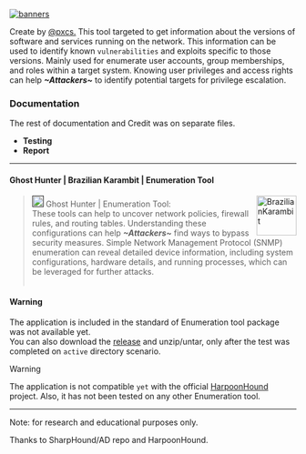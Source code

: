 [![banners](https://github.com/pxcs/BrazilianKarambit/assets/151133481/e23e52bd-60fe-4ca6-9797-ca56cad4a118)](https://github.com/pxcs/BrazilianKarambit/)

Create by [@pxcs.](https://github.com/pxcs/) This tool targeted to get information about the versions of software and services running on the network. This information can be used to identify known ```vulnerabilities``` and exploits specific to those versions. Mainly used for enumerate user accounts, group memberships, and roles within a target system. Knowing user privileges and access rights can help ***~Attackers~*** to identify potential targets for privilege escalation.

### Documentation

The rest of documentation and Credit was on separate files.<br>

- **Testing**<br>
- **Report**<br>
<hr>

#### Ghost Hunter | Brazilian Karambit | Enumeration Tool

<a href="https://github.com/pxcs/BrazilianKarambit/"><img src="https://static.wikia.nocookie.net/infestationnewz_gamepedia_en/images/e/e4/Karambit.png/revision/latest?cb=20200124170225" align="right" width="70" alt="BrazilianKarambit"></a>

> [<img src="https://static.wikia.nocookie.net/infestationnewz_gamepedia_en/images/e/e4/Karambit.png/revision/latest?cb=20200124170225" width="20">]() Ghost Hunter | Enumeration Tool: <br>
These tools can help to uncover network policies, firewall rules, and routing tables. Understanding these configurations can help ***~Attackers~*** find ways to bypass security measures. Simple Network Management Protocol (SNMP) enumeration can reveal detailed device information, including system configurations, hardware details, and running processes, which can be leveraged for further attacks.<br><br>
#### Warning

The application is included in the standard of Enumeration tool package was not available yet.
<br />
You can also download the [release](https://github.com/pxcs/BrazilianKarambit/releases/latest) and unzip/untar, only after the test was completed on ```active``` directory scenario.
<br />
> [!WARNING]
>
> The application is not compatible `yet` with the official [HarpoonHound](https://github.com/pxcs/harpoonhound) project.
> Also, it has not been tested on any other Enumeration tool.

---

Note: for research and educational purposes only.

Thanks to SharpHound/AD repo and HarpoonHound.
